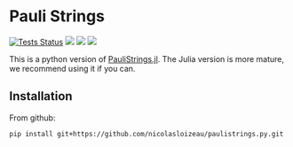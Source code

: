 # Pauli Strings

[![Tests Status](https://github.com/nicolasloizeau/PauliStrings.py/actions/workflows/test.yml/badge.svg)](https://github.com/nicolasloizeau/PauliStrings.py/actions/workflows/test.yml)
[![](https://img.shields.io/badge/docs-blue.svg)](https://nicolasloizeau.github.io/PauliStrings.py/)
[![](https://img.shields.io/badge/arXiv-2410.09654-b31b1b)](https://arxiv.org/abs/2410.09654)
[![](https://img.shields.io/badge/SciPost-10.214684-002B49)](https://scipost.org/SciPostPhysCodeb.54)

This is a python version of [PauliStrings.jl](https://github.com/nicolasloizeau/PauliStrings.jl). The Julia version is more mature, we recommend using it if you can.

## Installation

From github:

```bash
pip install git+https://github.com/nicolasloizeau/paulistrings.py.git
```
